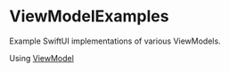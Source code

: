 # ViewModelExamples

Example SwiftUI implementations of various ViewModels.

Using [ViewModel](https://github.com/0xOpenBytes/ViewModel)
